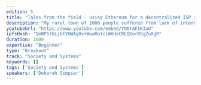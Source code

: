 ```yaml
---
edition: 5
title: "Tales from the field - using Ethereum for a decentralized ISP in rural America"
description: "My rural town of 1800 people suffered from lack of internet access. In this talk, I'll explore how we built a decentralized, crypto powered ISP to solve that problem. Homeowners, businesses and farmers own different components of the network and earn ethereum for forwarding bandwith, instead of using large towers and centrally held infrastructure, Everyday people buy eth on their phones and load it into their routers to pay for internet. Building a network in this agile and versatile way has allowed us to reach people more efficiently and provide cheaper and faster internet service. Which means Linda's flower farm is earning eth just for having a few antennas in her yard, and young Beatrice can do her homework at home now instead of the library."
youtubeUrl: "https://www.youtube.com/embed/YN6tAFIK3aU"
ipfsHash: "QmNP53hLjbFYUWAgUvrWwaRo1ciWKHeCREQKorBSgZuXgR"
duration: 1609
expertise: "Beginner"
type: "Breakout"
track: "Society and Systems"
keywords: []
tags: ['Society and Systems']
speakers: ['Deborah Simpier']
---
```

